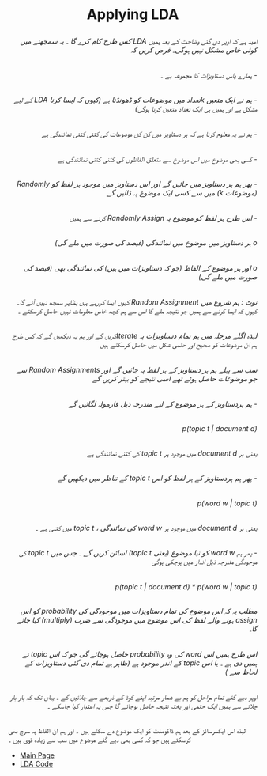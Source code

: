 # <p align="center">Applying LDA</p>
###### <div dir="rtl">امید ہے کہ اوپر دی گئی وضاحت کے بعد ہمیں LDA کس طرح کام کرے گا ۔ یہ سمجھنے میں کوئی خاص مشکل نہیں ہوگی۔ فرض کریں کہ</div>
###### <div dir="rtl">-	ہمارے پاس دستاویزات کا مجموعہ ہے ۔ </div>
###### <div dir="rtl">-	ہم نے ایک متعین  kتعداد  میں موضوعات کو ڈھونڈنا ہے (کیوں کہ ایسا کرنا LDA کے لیے مشکل ہے اور ہمیں ہی ایک تعداد متعین کرنا ہوگی)</div>
###### <div dir="rtl">-	ہم نے یہ معلوم کرنا ہے کہ ہر دستاویز میں کن کن موضوعات کی کتنی کتنی نمائندگی ہے</div>
###### <div dir="rtl">-	کسی بھی موضوع میں اس موضوع سے متعلق الفاظوں کی کتنی کتنی نمائندگی ہے</div>
###### <div dir="rtl">-	پھر ہم ہر دستاویز میں جائیں گے اور اس دستاویز میں موجود ہر لفظ کو Randomly (موضوعات k) میں سے کسی ایک موضوع پہ ڈالیں گے</div>
###### <div dir="rtl">-	اس طرح ہر لفظ کو موضوع پہ Randomly Assign  کرنے سے ہمیں</div>
###### <div dir="rtl">o	ہر دستاویز میں موضوع میں نمائندگی (فیصد کی صورت میں ملے گی)</div>
###### <div dir="rtl">o	اور ہر موضوع کے الفاظ (جو کہ دستاویزات میں ہیں) کی نمائندگی بھی (فیصد کی صورت میں ملے گی)</div>
###### <div dir="rtl"></div>
###### <div dir="rtl">نوٹ : ہم  شروع میں Random Assignment کیوں ایسا کررہے ہیں بظاہر سمجھ نہیں آئے گا۔ کیوں کہ ایسا کرنے سے ہمیں جو نتیجہ ملے گا اس سے ہم کچھ خاص معلومات نہیں حاصل کرسکتے ۔ </div>
###### <div dir="rtl">لہذہ اگلے مرحلہ میں ہم تمام دستاویزات پہ    Iterateکریں گے اور ہم یہ دیکھیں گے کہ کس طرح ہم ان موضوعات کو صحیح اور حتمی شکل میں حاصل کرسکتے ہیں</div>
###### <div dir="rtl"></div>
###### <div dir="rtl">سب سے پہلے ہم ہر دستاویز کے ہر لفظ پہ جائیں گے اور Random Assignments  سے جو موضوعات حاصل ہوئے تھے اسی نتیجے کو بہتر کریں گے </div>
###### <div dir="rtl"></div>
###### <div dir="rtl"></div>
###### <div dir="rtl">-	ہم ہردستاویز کے ہر موضوع کے لیے مندرجہ ذیل فارمولہ لگائیں گے </div>
###### <div dir="rtl">p(topic t | document d) </div>
###### <div dir="rtl">یعنی ہر document d   میں موجود ہر topic t  کی کتنی نمائندگی ہے</div>
###### <div dir="rtl">-	پھر ہم ہردستاویز کے ہر لفظ کو اس  topic t کے تناظر میں دیکھیں گے </div>
###### <div dir="rtl">p(word w | topic t) </div>
###### <div dir="rtl">یعنی ہر document d   میں موجود ہر word w  کی نمائندگی ،  topic t  میں کتنی ہے ۔</div>
###### <div dir="rtl">-	پھر ہم   word w کو نیا  موضوع (یعنی  topic t)  اسائن کریں گے ۔ جس میں topic t کی موجودگی مندرجہ ذیل انداز میں ہوچکی ہوگی </div>
###### <div dir="rtl">p(topic t | document d) * p(word w | topic t)</div>
###### <div dir="rtl">مطلب یہ کہ اس موضوع کی تمام دستاویزات میں موجودگی کی probability   کو اس assign  ہونے والے لفظ کی اس موضوع میں موجودگی سے ضرب (multiply) کیا جائے گا۔ </div>
###### <div dir="rtl"></div>
###### <div dir="rtl">اس طرح ہمیں اس word کی وہ probability حاصل ہوجائے گی جو کہ اس topic نے ہمیں دی ہے ۔ یا اس topic کے اندر موجود ہے (ظاہر ہے تمام دی گئی دستاویزات کے لحاظ سے )</div>
###### <div dir="rtl"></div>
###### <div dir="rtl">اوپر دیے گئے تمام مراحل کو ہم بے شمار مرتبہ اپنے کوڈ کے ذریعے سے چلائیں گے ۔ یہاں تک کہ بار بار چلانے سے ہمیں ایک حتمی اور پختہ نتیجہ حاصل ہوجائے گا جس پہ اعتبار کیا جاسکے ۔ 
لہذہ اس      ایکسرسائز    کے بعد ہم ڈاکومنٹ کو ایک موضوع دے سکتے ہیں ۔ اور ہم ان الفاظ پہ سرچ بھی کرسکتے ہیں جو کہ کسی بھی دیے گئے موضوع میں سب سے زیادہ قوی ہیں ۔
</div>



- [Main Page](README.md)
- [LDA Code](lda-application.md)
